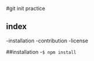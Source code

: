 #git init practice

## index

-installation
-contribution
-license

##installation
-`$ npm install`

